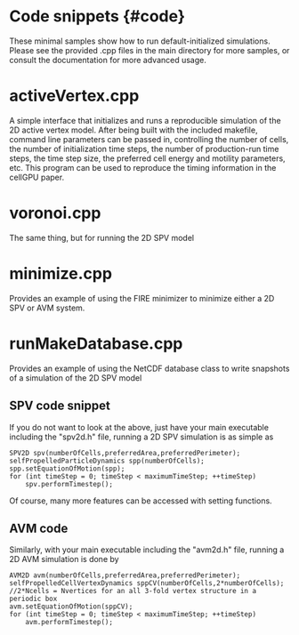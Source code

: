 # Code snippets {#code}

These minimal samples show how to run default-initialized simulations. Please see the provided .cpp
files in the main directory for more samples, or consult the documentation for more advanced usage.

# activeVertex.cpp

A simple interface that initializes and runs a reproducible simulation of the 2D active vertex model.
After being built with the included makefile, command line parameters can be passed in, controlling the
number of cells, the number of initialization time steps, the number of production-run time steps, the
time step size, the preferred cell energy and motility parameters, etc. This program can be used to
reproduce the timing information in the cellGPU paper.

# voronoi.cpp

The same thing, but for running the 2D SPV model

# minimize.cpp

Provides an example of using the FIRE minimizer to minimize either a 2D SPV or AVM system.

# runMakeDatabase.cpp

Provides an example of using the NetCDF database class to write snapshots of a simulation of the 2D
SPV model


## SPV code snippet

If you do not want to look at the above, just have your main executable including the "spv2d.h" file,
running a 2D SPV simulation is as simple as
```
SPV2D spv(numberOfCells,preferredArea,preferredPerimeter);
selfPropelledParticleDynamics spp(numberOfCells);
spp.setEquationOfMotion(spp);
for (int timeStep = 0; timeStep < maximumTimeStep; ++timeStep)
    spv.performTimestep();
```
Of course, many more features can be accessed with setting functions.

## AVM code

Similarly, with your main executable including the "avm2d.h" file, running a 2D AVM simulation is done by
```
AVM2D avm(numberOfCells,preferredArea,preferredPerimeter);
selfPropelledCellVertexDynamics sppCV(numberOfCells,2*numberOfCells); //2*Ncells = Nvertices for an all 3-fold vertex structure in a periodic box
avm.setEquationOfMotion(sppCV);
for (int timeStep = 0; timeStep < maximumTimeStep; ++timeStep)
    avm.performTimestep();
```
